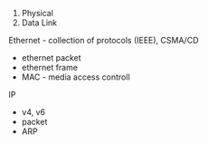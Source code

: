 
1. Physical
2. Data Link


Ethernet - collection of protocols (IEEE), CSMA/CD
- ethernet packet
- ethernet frame
- MAC - media access controll

IP
 - v4, v6
 - packet
 - ARP



